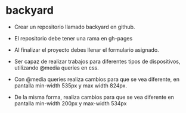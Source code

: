 # backyard

- Crear un repositorio llamado backyard en github. 
- El repositorio debe tener una rama en gh-pages
- Al finalizar el proyecto debes llenar el formulario asignado. 

- Ser capaz de realizar trabajos para diferentes tipos de dispositivos, utilizando @media queries en css. 
- Con @media queries realiza cambios para que se vea diferente, en pantalla min-width 535px y max width 824px.
- De la misma forma, realiza cambios para que se vea diferente en pantalla min-width 200px y max-width 534px